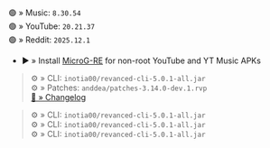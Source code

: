 🟢 » Music: `8.30.54`  
🟢 » YouTube: `20.21.37`  
🟢 » Reddit: `2025.12.1`  

- ▶️ » Install [MicroG-RE](https://github.com/WSTxda/MicroG-RE/releases) for non-root YouTube and YT Music APKs
  
> ⚙️ » CLI: `inotia00/revanced-cli-5.0.1-all.jar`  
> ⚙️ » Patches: `anddea/patches-3.14.0-dev.1.rvp`  
[🔗 » Changelog](https://github.com/anddea/revanced-patches/releases/tag/v3.14.0-dev.1)

> ⚙️ » CLI: `inotia00/revanced-cli-5.0.1-all.jar`  
> ⚙️ » CLI: `inotia00/revanced-cli-5.0.1-all.jar`  
> ⚙️ » CLI: `inotia00/revanced-cli-5.0.1-all.jar`    
